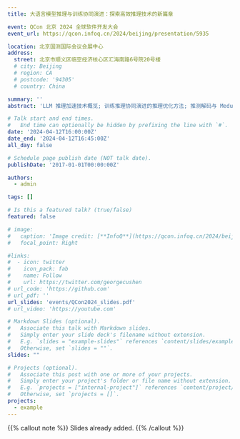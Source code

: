 ```yaml
---
title: 大语言模型推理与训练协同演进：探索高效推理技术的新篇章

event: QCon 北京 2024 全球软件开发大会
event_url: https://qcon.infoq.cn/2024/beijing/presentation/5935

location: 北京国测国际会议会展中心
address:
  street: 北京市顺义区临空经济核心区汇海南路6号院20号楼
  # city: Beijing
  # region: CA
  # postcode: '94305'
  # country: China

summary: ''
abstract: 'LLM 推理加速技术概览; 训练推理协同演进的推理优化方法; 推测解码与 Medusa 技术'

# Talk start and end times.
#   End time can optionally be hidden by prefixing the line with `#`.
date: '2024-04-12T16:00:00Z'
date_end: '2024-04-12T16:45:00Z'
all_day: false

# Schedule page publish date (NOT talk date).
publishDate: '2017-01-01T00:00:00Z'

authors:
  - admin

tags: []

# Is this a featured talk? (true/false)
featured: false

# image:
#   caption: 'Image credit: [**InfoQ**](https://qcon.infoq.cn/2024/beijing/presentation/5935)'
#   focal_point: Right

#links:
#  - icon: twitter
#    icon_pack: fab
#    name: Follow
#    url: https://twitter.com/georgecushen
# url_code: 'https://github.com'
# url_pdf: ''
url_slides: 'events/QCon2024_slides.pdf'
# url_video: 'https://youtube.com'

# Markdown Slides (optional).
#   Associate this talk with Markdown slides.
#   Simply enter your slide deck's filename without extension.
#   E.g. `slides = "example-slides"` references `content/slides/example-slides.md`.
#   Otherwise, set `slides = ""`.
slides: ""

# Projects (optional).
#   Associate this post with one or more of your projects.
#   Simply enter your project's folder or file name without extension.
#   E.g. `projects = ["internal-project"]` references `content/project/deep-learning/index.md`.
#   Otherwise, set `projects = []`.
projects:
  - example
---
```


{{% callout note %}}
Slides already added.
{{% /callout %}}
